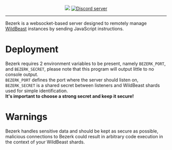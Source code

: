 <p align="center">
    <img src="http://i.imgur.com/ChKIOlj.png">
    <a href="https://discord.gg/0cFoiR5QVh5LZlQO"><img src="https://discordapp.com/api/guilds/110462143152803840/widget.png" alt="Discord server"></a>
</p>

---

Bezerk is a websocket-based server designed to remotely manage [WildBeast](https://github.com/TheSharks/WildBeast) instances by sending JavaScript instructions.   

# Deployment
Bezerk requires 2 environment variables to be present, namely `BEZERK_PORT`, and `BEZERK_SECRET`, please note that this program will output little to no console output.   
`BEZERK_PORT` defines the port where the server should listen on, `BEZERK_SECRET` is a shared secret between listeners and WildBeast shards used for simple identification.   
**It's important to choose a strong secret and keep it secure!**

# Warnings
Bezerk handles sensitive data and should be kept as secure as possible, malicious connections to Bezerk could result in arbitrary code execution in the context of your WildBeast shards.
